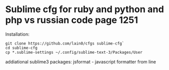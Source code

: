 # Sublime cfg for ruby and python and php vs russian code page 1251
Installation:
```
git clone https://github.com/lain0/cfgs sublime-cfg`
cd sublime-cfg
cp *.sublime-settings ~/.config/sublime-text-3/Packages/User
```
addiational sublime3 packages:
jsformat - javascript formatter from line

